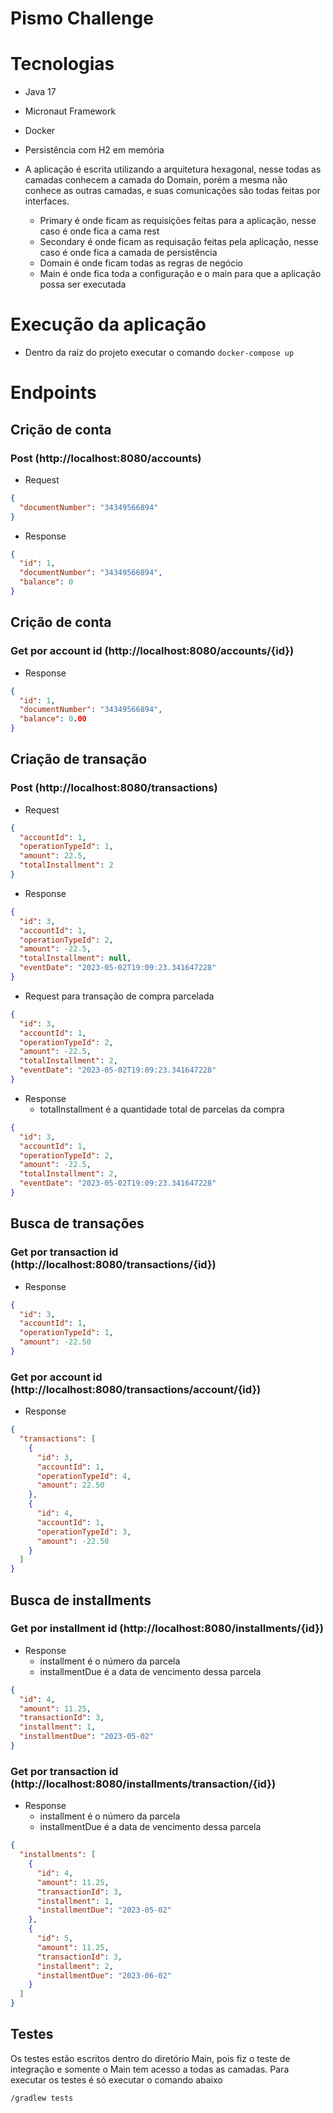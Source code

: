 # Pismo Challenge

# Tecnologias

- Java 17
- Micronaut Framework
- Docker
- Persistência com H2 em memória

- A aplicação é escrita utilizando a arquitetura hexagonal, nesse todas as camadas conhecem a camada do Domain, porém a
  mesma não conhece as outras camadas, e suas comunicações são todas feitas por interfaces.
    - Primary é onde ficam as requisições feitas para a aplicação, nesse caso é onde fica a cama rest
    - Secondary é onde ficam as requisação feitas pela aplicação, nesse caso é onde fica a camada de persistência
    - Domain é onde ficam todas as regras de negócio
    - Main é onde fica toda a configuração e o main para que a aplicação possa ser executada

# Execução da aplicação

- Dentro da raíz do projeto executar o comando ``docker-compose up``

# Endpoints

## Crição de conta

### Post (http://localhost:8080/accounts)

- Request

```json
{
  "documentNumber": "34349566894"
}
```

- Response

```json
{
  "id": 1,
  "documentNumber": "34349566894",
  "balance": 0
}
```

## Crição de conta

### Get por account id (http://localhost:8080/accounts/{id})

- Response

```json
{
  "id": 1,
  "documentNumber": "34349566894",
  "balance": 0.00
}
```

## Criação de transação

### Post (http://localhost:8080/transactions)

- Request

```json
{
  "accountId": 1,
  "operationTypeId": 1,
  "amount": 22.5,
  "totalInstallment": 2
}
```

- Response

```json
{
  "id": 3,
  "accountId": 1,
  "operationTypeId": 2,
  "amount": -22.5,
  "totalInstallment": null,
  "eventDate": "2023-05-02T19:09:23.341647228"
}
```

- Request para transação de compra parcelada

```json
{
  "id": 3,
  "accountId": 1,
  "operationTypeId": 2,
  "amount": -22.5,
  "totalInstallment": 2,
  "eventDate": "2023-05-02T19:09:23.341647228"
}
```

- Response
    - totalInstallment é a quantidade total de parcelas da compra

```json
{
  "id": 3,
  "accountId": 1,
  "operationTypeId": 2,
  "amount": -22.5,
  "totalInstallment": 2,
  "eventDate": "2023-05-02T19:09:23.341647228"
}
```

## Busca de transações

### Get por transaction id (http://localhost:8080/transactions/{id})

- Response

```json
{
  "id": 3,
  "accountId": 1,
  "operationTypeId": 1,
  "amount": -22.50
}
```

### Get por account id (http://localhost:8080/transactions/account/{id})

- Response

```json
{
  "transactions": [
    {
      "id": 3,
      "accountId": 1,
      "operationTypeId": 4,
      "amount": 22.50
    },
    {
      "id": 4,
      "accountId": 1,
      "operationTypeId": 3,
      "amount": -22.50
    }
  ]
}
```

## Busca de installments

### Get por installment id (http://localhost:8080/installments/{id})

- Response
    - installment é o número da parcela
    - installmentDue é a data de vencimento dessa parcela

```json
{
  "id": 4,
  "amount": 11.25,
  "transactionId": 3,
  "installment": 1,
  "installmentDue": "2023-05-02"
}
```

### Get por transaction id (http://localhost:8080/installments/transaction/{id})

- Response
    - installment é o número da parcela
    - installmentDue é a data de vencimento dessa parcela

```json
{
  "installments": [
    {
      "id": 4,
      "amount": 11.25,
      "transactionId": 3,
      "installment": 1,
      "installmentDue": "2023-05-02"
    },
    {
      "id": 5,
      "amount": 11.25,
      "transactionId": 3,
      "installment": 2,
      "installmentDue": "2023-06-02"
    }
  ]
}
```

## Testes

Os testes estão escritos dentro do diretório Main, pois fiz o teste de integração e somente o Main tem acesso a todas
as camadas. Para executar os testes é só executar o comando abaixo

``/gradlew tests``
